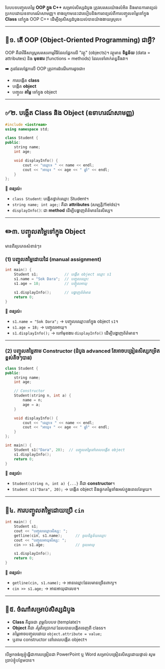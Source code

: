 បែបបទបញ្ចូលតម្លៃ **OOP ក្នុង C++** សម្រាប់សិស្សដំបូង ត្រូវសរសេរយ៉ាងលំអិត និងមានការពន្យល់ប្រកបដោយឧទាហរណ៍សាមញ្ញ។ ខាងក្រោមនេះជារបៀបនិងការពន្យល់ពីការបញ្ចូលតម្លៃទៅក្នុង **Class** នៅក្នុង OOP C++ ដើម្បីឲ្យសិស្សដំបូងយល់បានយ៉ាងងាយស្រួល៖

---

## 🔰១. តើ OOP (Object-Oriented Programming) ជាអ្វី?

OOP គឺជាវិធីសាស្រ្តសរសេរកម្មវិធីដែលផ្អែកលើ "វត្ថុ" (objects)។ វត្ថុមាន **ទិន្នន័យ** (data = attributes) និង **មុខងារ** (functions = methods) ដែលទៅពាក់ពន្ធនឹងវា។

➡️ កូដដែលផ្អែកលើ OOP ត្រូវការដំណើរការដូចជា៖

* ការបង្កើត **class**
* បង្កើត **object**
* បញ្ចូល **តម្លៃ** ទៅក្នុង object

---

## ✅២. បង្កើត Class និង Object (ឧទាហរណ៍សាមញ្ញ)

```cpp
#include <iostream>
using namespace std;

class Student {
public:
    string name;
    int age;

    void displayInfo() {
        cout << "ឈ្មោះ៖ " << name << endl;
        cout << "អាយុ៖ " << age << " ឆ្នាំ" << endl;
    }
};
```

📌 **ពន្យល់**៖

* `class Student`: បង្កើតថ្នាក់ឈ្មោះ Student។
* `string name; int age;`: គឺជា **attributes** (សម្បត្តិ/fields)។
* `displayInfo()`: ជា **method** ដើម្បីបង្ហាញព័ត៌មាននៃសិស្ស។

---

## ✏️៣. បញ្ចូលតម្លៃទៅក្នុង Object

មានពីរប្រភេទសំខាន់ៗ៖

### (1) បញ្ចូលតម្លៃដោយដៃ (manual assignment)

```cpp
int main() {
    Student s1;            // បង្កើត object ឈ្មោះ s1
    s1.name = "Sok Dara";  // បញ្ចូលឈ្មោះ
    s1.age = 18;           // បញ្ចូលអាយុ

    s1.displayInfo();      // បង្ហាញព័ត៌មាន
    return 0;
}
```

📌 **ពន្យល់**៖

* `s1.name = "Sok Dara";` → បញ្ចូលឈ្មោះទៅក្នុង object `s1`។
* `s1.age = 18;` → បញ្ចូលអាយុ។
* `s1.displayInfo();` → ហៅមុខងារ `displayInfo()` ដើម្បីបង្ហាញព័ត៌មាន។

---

### (2) បញ្ចូលតម្លៃតាម Constructor (ដំបូង advanced តែអាចបង្រៀនសិស្សកម្រិតខ្ពស់តិចៗបាន)

```cpp
class Student {
public:
    string name;
    int age;

    // Constructor
    Student(string n, int a) {
        name = n;
        age = a;
    }

    void displayInfo() {
        cout << "ឈ្មោះ៖ " << name << endl;
        cout << "អាយុ៖ " << age << " ឆ្នាំ" << endl;
    }
};

int main() {
    Student s1("Dara", 20);  // បញ្ចូលតម្លៃនៅពេលបង្កើត object
    s1.displayInfo();
    return 0;
}
```

📌 **ពន្យល់**៖

* `Student(string n, int a) {...}` គឺជា **constructor**។
* `Student s1("Dara", 20);` → បង្កើត object និងផ្ទុកតម្លៃទាំងអស់ក្នុងពេលតែមួយ។

---

## 🧠៤. ការបញ្ចូលតម្លៃដោយប្រើ `cin`

```cpp
int main() {
    Student s1;
    cout << "បញ្ចូលឈ្មោះសិស្ស: ";
    getline(cin, s1.name);      // ចូលទិន្នន័យឈ្មោះ
    cout << "បញ្ចូលអាយុសិស្ស: ";
    cin >> s1.age;              // ចូលអាយុ

    s1.displayInfo();
    return 0;
}
```

📌 **ពន្យល់**៖

* `getline(cin, s1.name);` → អានឈ្មោះដែលមានច្រើនពាក្យ។
* `cin >> s1.age;` → អានអាយុជាលេខ។

---

## 📌៥. ចំណាំសម្រាប់សិស្សដំបូង

* **Class** គឺដូចជា *ពុម្ពបែបបទ* (template)។
* **Object** គឺជា *គំរូពិតប្រាកដ* ដែលបានបង្កើតចេញពី class។
* តម្លៃអាចបញ្ចូលដោយ `object.attribute = value;`
* ឬតាម constructor នៅពេលបង្កើត object។

---

បើអ្នកចង់ឲ្យខ្ញុំធ្វើជាការបង្រៀនជា PowerPoint ឬ Word សម្រាប់បង្រៀនសិស្សដោយផ្ទាល់ សូមប្រាប់ខ្ញុំបន្ថែមបាន។
